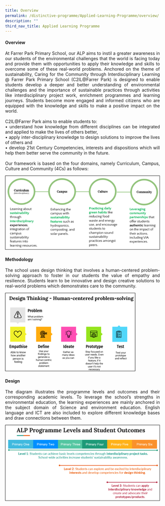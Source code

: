 ```yaml
---
title: Overview
permalink: /distinctive-programme/Applied-Learning-Programme/overview/
description: ""
third_nav_title: Applied Learning Programme
---
```

#### Overview
<div style="text-align: justify;">At Farrer Park Primary School, our ALP aims to instil a greater awareness in our students of the environmental challenges that the world is facing today and provide them with opportunities to apply their knowledge and skills to overcome some of these real-world problems. Anchored on the theme of sustainability, Caring for the Community through Interdisciplinary Learning @ Farrer Park Primary School (C2IL@Farrer Park) is designed to enable students develop a deeper and better understanding of environmental challenges and the importance of sustainable practices through activities like interdisciplinary project work, enrichment programmes and learning journeys. Students become more engaged and informed citizens who are equipped with the knowledge and skills to make a positive impact on the world.</div>

<div style="text-align: justify;">&nbsp;</div>

<div style="text-align: justify;">C2IL@Farrer Park aims to enable students to:</div>

<div style="text-align: justify;">&bull;<span style="white-space:pre"> </span>understand how knowledge from different disciplines can be integrated and applied to make the lives of others better,</div>

<div style="text-align: justify;">&bull;<span style="white-space:pre"> </span>apply inter-disciplinary knowledge to design solutions to improve the lives of others and</div>

<div style="text-align: justify;">&bull;<span style="white-space:pre"> </span>develop 21st Century Competencies, interests and dispositions which will help them better serve the community in the future.</div>

<div style="text-align: justify;">&nbsp;</div>

<div style="text-align: justify;">Our framework is based on the four domains, namely Curriculum, Campus, Culture and Community (4Cs) as follows:</div>


![](/images/ALP/Picture1.png)

#### Methodology
<div style="text-align: justify;">The school uses design thinking that involves a human-centered problem-solving approach to foster in our students the value of empathy and resilience. Students learn to be innovative and design creative solutions to real-world problems which demonstrates care to the community.&nbsp;</div>

![](/images/ALP/Picture2.png)

#### Design
<div style="text-align: justify;">The diagram illustrates the programme levels and outcomes and their corresponding academic levels. To leverage the school&rsquo;s strengths in environmental education, the learning experiences are mainly anchored in the subject domain of Science and environment education. English language and ICT are also included to explore different knowledge bases and draw connections between them.</div>

![](/images/ALP/Picture3.png)


